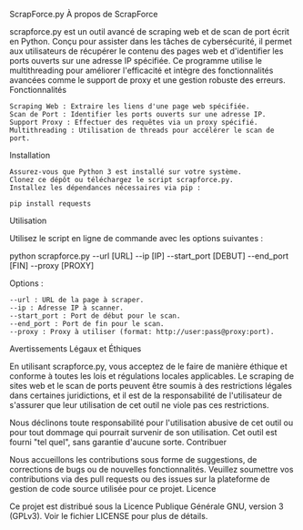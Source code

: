 ScrapForce.py
À propos de ScrapForce

scrapforce.py est un outil avancé de scraping web et de scan de port écrit en Python. Conçu pour assister dans les tâches de cybersécurité, il permet aux utilisateurs de récupérer le contenu des pages web et d'identifier les ports ouverts sur une adresse IP spécifiée. Ce programme utilise le multithreading pour améliorer l'efficacité et intègre des fonctionnalités avancées comme le support de proxy et une gestion robuste des erreurs.
Fonctionnalités

    Scraping Web : Extraire les liens d'une page web spécifiée.
    Scan de Port : Identifier les ports ouverts sur une adresse IP.
    Support Proxy : Effectuer des requêtes via un proxy spécifié.
    Multithreading : Utilisation de threads pour accélérer le scan de port.

Installation

    Assurez-vous que Python 3 est installé sur votre système.
    Clonez ce dépôt ou téléchargez le script scrapforce.py.
    Installez les dépendances nécessaires via pip :

    pip install requests

Utilisation

Utilisez le script en ligne de commande avec les options suivantes :

python scrapforce.py --url [URL] --ip [IP] --start_port [DEBUT] --end_port [FIN] --proxy [PROXY]

Options :

    --url : URL de la page à scraper.
    --ip : Adresse IP à scanner.
    --start_port : Port de début pour le scan.
    --end_port : Port de fin pour le scan.
    --proxy : Proxy à utiliser (format: http://user:pass@proxy:port).

Avertissements Légaux et Éthiques

En utilisant scrapforce.py, vous acceptez de le faire de manière éthique et conforme à toutes les lois et régulations locales applicables. Le scraping de sites web et le scan de ports peuvent être soumis à des restrictions légales dans certaines juridictions, et il est de la responsabilité de l'utilisateur de s'assurer que leur utilisation de cet outil ne viole pas ces restrictions.

Nous déclinons toute responsabilité pour l'utilisation abusive de cet outil ou pour tout dommage qui pourrait survenir de son utilisation. Cet outil est fourni "tel quel", sans garantie d'aucune sorte.
Contribuer

Nous accueillons les contributions sous forme de suggestions, de corrections de bugs ou de nouvelles fonctionnalités. Veuillez soumettre vos contributions via des pull requests ou des issues sur la plateforme de gestion de code source utilisée pour ce projet.
Licence

Ce projet est distribué sous la Licence Publique Générale GNU, version 3 (GPLv3). Voir le fichier LICENSE pour plus de détails.
